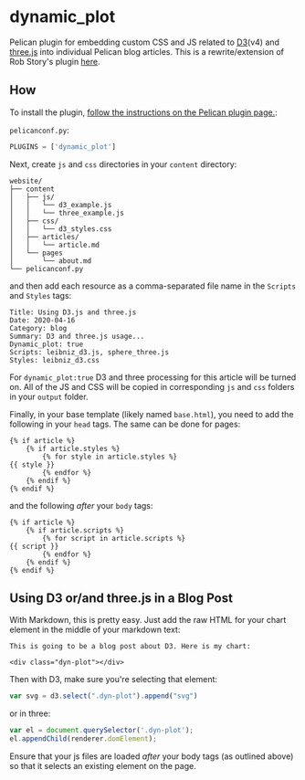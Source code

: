 dynamic_plot
============

Pelican plugin for embedding custom CSS and JS related to [D3](https://d3js.org/)(v4) and [three.js](https://threejs.org/) into individual Pelican blog articles. This is a rewrite/extension of Rob Story's plugin [here](https://github.com/wrobstory/pelican_dynamic).

How
---
To install the plugin, [follow the instructions on the Pelican plugin page.](https://github.com/getpelican/pelican-plugins): 


`pelicanconf.py`:
```python
PLUGINS = ['dynamic_plot']
```

Next, create ```js``` and ```css``` directories in your ```content``` directory: 
```
website/
├── content
│   ├── js/
│   │   └── d3_example.js
│   │   └── three_example.js
│   ├── css/
│   │   └── d3_styles.css
│   ├── articles/
│   │   └── article.md
│   └── pages
│       └── about.md
└── pelicanconf.py
```

and then add each resource as a comma-separated file name in the ```Scripts``` and ```Styles``` tags: 
```
Title: Using D3.js and three.js
Date: 2020-04-16
Category: blog
Summary: D3 and three.js usage...
Dynamic_plot: true
Scripts: leibniz_d3.js, sphere_three.js
Styles: leibniz_d3.css
```

For ```dynamic_plot:true``` D3 and three processing for this article will be turned on. All of the JS and CSS will be copied in corresponding ```js``` and ```css``` folders in your ```output``` folder. 

Finally, in your base template (likely named ```base.html```), you need to add the following in your ```head``` tags. The same can be done for pages: 
```
{% if article %}
    {% if article.styles %}
        {% for style in article.styles %}
{{ style }}
        {% endfor %}
    {% endif %}
{% endif %}
```
and the following *after* your ```body``` tags: 
```
{% if article %}
    {% if article.scripts %}
        {% for script in article.scripts %}
{{ script }}
        {% endfor %}
    {% endif %}
{% endif %}
```

Using D3 or/and three.js in a Blog Post
------------------------------------
With Markdown, this is pretty easy. Just add the raw HTML for your chart element in the middle of your markdown text: 

```
This is going to be a blog post about D3. Here is my chart: 

<div class="dyn-plot"></div>

```

Then with D3, make sure you're selecting that element: 

```javascript
var svg = d3.select(".dyn-plot").append("svg")
```
or in three:
```javascript
var el = document.querySelector('.dyn-plot');
el.appendChild(renderer.domElement);
```


Ensure that your js files are loaded *after* your body tags (as outlined above) so that it selects an existing element on the page. 
